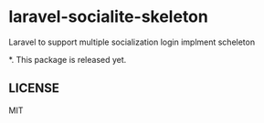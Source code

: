 # laravel-socialite-skeleton
Laravel to support multiple socialization login implment scheleton

*. This package is released yet.

## LICENSE
MIT